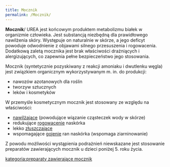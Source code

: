 ```yaml
---
title: Mocznik
permalink: /Mocznik/
---
```


**Mocznik**/ UREA jest końcowym produktem metabolizmu białek w organizmie człowieka. Jest substancją niezbędną dla prawidłowego nawilżenia skóry. Występuje on naturalnie w skórze, a jego deficyt powoduje odwodnienie z objawami silnego przesuszenia i rogowacenia. Dodatkową zaletą mocznika jest brak właściwości drażniących i alergizujących, co zapewnia pełne bezpieczeństwo jego stosowania.

Mocznik (syntetycznie pozyskiwany z reakcji amoniaku i dwutlenku węgla) jest związkiem organicznym wykorzystywanym m. in. do produkcji:

-   nawozów azotanowych dla roślin
-   tworzyw sztucznych
-   leków i kosmetyków

W przemyśle kosmetycznym mocznik jest stosowany ze względu na właściwości:

-   [nawilżające](/Nawilżanie "wikilink") (powodujące wiązanie cząsteczek wody w skórze)
-   redukujące [rogowacenie](/rogowacenie "wikilink") naskórka
-   lekko [złuszczające](/łuszczenie "wikilink")
-   wspomagające [gojenie](/gojenie "wikilink") ran naskórka (wspomaga ziarninowanie)

Z powodu możliwości wystąpienia podrażnień niewskazane jest stosowanie preparatów zawierających mocznik u dzieci poniżej 5. roku życia.

[kategoria:preparaty zawierające mocznik](/kategoria:preparaty_zawierające_mocznik "wikilink")